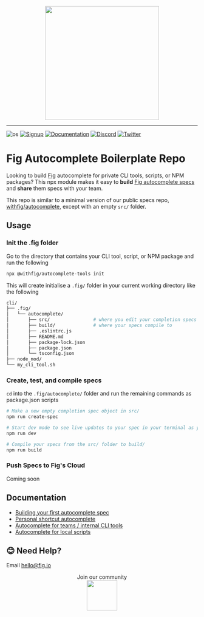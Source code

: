 <p align="center">
    <img width="300" src="https://github.com/withfig/fig/blob/main/static/FigBanner.png?raw=true"/>
</p>

---

![os](https://img.shields.io/badge/os-%20macOS-light)
[![Signup](https://img.shields.io/badge/signup-private%20beta-blueviolet)](https://fig.io?ref=github_autocomplete)
[![Documentation](https://img.shields.io/badge/documentation-black)](https://fig.io/docs/)
[![Discord](https://img.shields.io/discord/837809111248535583?color=768ad4&label=discord)](https://fig.io/community)
[![Twitter](https://img.shields.io/twitter/follow/fig.svg?style=social&label=Follow)](https://twitter.com/intent/follow?screen_name=fig)


# Fig Autocomplete Boilerplate Repo

Looking to build [Fig](https://fig.io) autocomplete for private CLI tools, scripts, or NPM packages? This npx module makes it easy to **build** [Fig autocomplete specs](https://fig.io/docs) and **share** them specs with your team.

This repo is similar to a minimal version of our public specs repo,
[withfig/autocomplete](https://github.com/withfig/autocomplete), except with an empty `src/` folder.



## Usage

### Init the .fig folder

Go to the directory that contains your CLI tool, script, or NPM package and run the following

```bash
npx @withfig/autocomplete-tools init
```
This will create initialise a `.fig/` folder in your current working directory like the following
```bash
cli/
├── .fig/
│   └── autocomplete/
│       ├── src/                # where you edit your completion specs
│       ├── build/              # where your specs compile to
│       ├── .eslintrc.js
│       ├── README.md
│       ├── package-lock.json
│       ├── package.json
│       └── tsconfig.json
├── node_mod/
└── my_cli_tool.sh
```

### Create, test, and compile specs

`cd` into the `.fig/autocomplete/` folder and run the remaining commands as package.json scripts

```bash
# Make a new empty completion spec object in src/ 
npm run create-spec

# Start dev mode to see live updates to your spec in your terminal as you edit.
npm run dev

# Compile your specs from the src/ folder to build/
npm run build
```

### Push Specs to Fig's Cloud
Coming soon



## Documentation

- [Building your first autocomplete spec](https://fig.io/docs/)
- [Personal shortcut autocomplete](https://fig.io/docs/tutorials/visual-shortcuts)
- [Autocomplete for teams / internal CLI tools](https://fig.io/docs/tutorials/building-internal-clis)
- [Autocomplete for local scripts](https://fig.io/docs/tutorials/autocomplete-for-internal-scripts)


## 😊 Need Help?

Email [hello@fig.io](mailto:hello@fig.io)

<p align="center">
    Join our community
<br/>
<a href="https://fig.io/community">
    <img src="http://fig.io/icons/discord-logo-square.png" width="80px" height="80px" /> 
</a>
</p>
